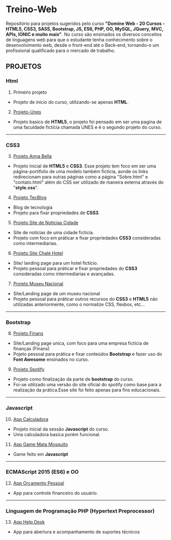 # Treino-Web

Repositório para projetos sugeridos pelo curso **"Domine Web - 20 Cursos - HTML5, CSS3, SASS, Bootstrap, JS, ES6, PHP, OO, MySQL, JQuery, MVC, APIs, IONIC e muito mais"**.
No curso são ensinados os diversos conceitos de linguagens web para que o estudante tenha conhecimento sobre o desenvolvimento web, desde o front-end até o Back-end, tornando-o um profissional qualificado para o mercado de trabalho.

## PROJETOS

### Html

1. Primeiro projeto

- Projeto de inicio do curso, utilizando-se apenas **HTML**.

2. [Projeto-Unes](Projeto-UNES)

- Projeto basico de **HTML5**, o projeto foi pensado em ser uma pagina de uma faculdade fictícia chamada UNES e é o segundo projeto do curso.

---

### CSS3

3. [Projeto Anna Bella](./Projeto-2-Anna-Bella)

- Projeto inicial de **HTML5** e **CSS3**. Esse projeto tem foco em ser uma página-portifolio de uma modelo também fictícia, aonde os links redirecionam para outras páginas como a página "Sobre.html" e "contato.html" além do CSS ser utilizado de maneira externa através do "**style.css**".

4. [Projeto TecBlog](Projeto-3-Tecblog)

- Blog de tecnologia
- Projeto para fixar propriedades de **CSS3**.

5. [Projeto Site de Notícias Cidade](Projeto-4-Site-de-Notícias-Cidade)

- Site de notícias de uma cidade ficticia.
- Projeto com foco em práticar e fixar propriedades **CSS3** consideradas como intermediarias.

6. [Projeto Site Chalé Hotel](Projeto-5-Chale-Hotel)

- Site/ landing page para um hotel ficticio.
- Projeto pessoal para práticar e fixar propriedades do **CSS3** consideradas como intermediarias e avançadas.

7. [Projeto Museu Nacional](Projeto-6-Museu-Nacional)

- Site/Landing page de um museu nacional
- Projeto pessoal para práticar outros recursos do **CSS3** e **HTML5** não utilizadas anteriormente, como o normalize CSS, flexbox, etc...

---

### Bootstrap

8. [Projeto Finans](Projeto-7-Finans)

- Site/Landing page unica, com foco para uma empresa ficticia de finanças (Finans)
- Pojeto pessoal para prática e fixar conteúdos **Bootstrap** e fazer uso do **Font Awesome** ensinados no curso.

9. [Projeto Spotify](Projeto-8-Spotify)

- Projeto como finalização da parte de **bootstrap** do curso.
- Foi-se utilizado uma versão do site oficial do spotify como base para a realização da prática.Esse site foi feito apenas para fins educacionais.

---

### Javascript

10. [App Calculadora](Projeto-9-App-Calculadora)

- Projeto inicial da sessão **Javascript** do curso.
- Uma calculadora basica porém funcional.

11. [App Game Mata Mosquito](Projeto-10-AppGame-Mata-Mosquito)

- Game feito em **Javascript**

---

### ECMAScript 2015 (ES6) e OO

12. [App Orçamento Pessoal](Projeto-11-App-Orçamento-Pessoal)

- App para controle financeiro do usuário.

---

### Linguagem de Programação PHP (Hypertext Preprocessor)

13. [App Help Desk](Projeto-12-App-Help-Desk)

- App para abertura e acompanhamento de suportes técnicos
